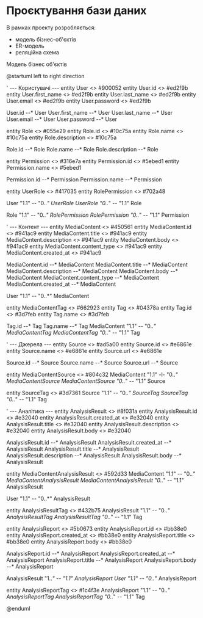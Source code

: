 # Проєктування бази даних

В рамках проекту розробляється: 
- модель бізнес-об'єктів 
- ER-модель
- реляційна схема

Модель бізнес об'єктів 
 
@startuml
left to right direction

' --- Користувачі ---
entity User <> #900052
entity User.id <> #ed2f9b
entity User.first_name <> #ed2f9b
entity User.last_name <> #ed2f9b
entity User.email <> #ed2f9b
entity User.password <> #ed2f9b

User.id --* User
User.first_name --* User
User.last_name --* User
User.email --* User
User.password --* User

entity Role <> #055e29
entity Role.id <> #10c75a
entity Role.name <> #10c75a
entity Role.description <> #10c75a

Role.id --* Role
Role.name --* Role
Role.description --* Role

entity Permission <> #316e7a
entity Permission.id <> #5ebed1
entity Permission.name <> #5ebed1

Permission.id --* Permission
Permission.name --* Permission

entity UserRole <> #417035
entity RolePermission <> #702a48

User "1.1" -- "0..*" UserRole
UserRole "0..*" -- "1.1" Role

Role "1.1" -- "0..*" RolePermission
RolePermission "0..*" -- "1.1" Permission

' --- Контент ---
entity MediaContent <> #450561
entity MediaContent.id <> #941ac9
entity MediaContent.title <> #941ac9
entity MediaContent.description <> #941ac9
entity MediaContent.body <> #941ac9
entity MediaContent.content_type <> #941ac9
entity MediaContent.created_at <> #941ac9

MediaContent.id --* MediaContent
MediaContent.title --* MediaContent
MediaContent.description --* MediaContent
MediaContent.body --* MediaContent
MediaContent.content_type --* MediaContent
MediaContent.created_at --* MediaContent

User "1.1" -- "0..*" MediaContent

entity MediaContentTag <> #662923
entity Tag <> #04378a
entity Tag.id <> #3d7feb
entity Tag.name <> #3d7feb

Tag.id --* Tag
Tag.name --* Tag
MediaContent "1.1" -- "0..*" MediaContentTag
MediaContentTag "0..*" -- "1.1" Tag

' --- Джерела ---
entity Source <> #ad5a00
entity Source.id <> #e6861e
entity Source.name <> #e6861e
entity Source.url <> #e6861e

Source.id --* Source
Source.name --* Source
Source.url --* Source

entity MediaContentSource <> #804c32
MediaContent "1.1" -l- "0..*" MediaContentSource
MediaContentSource "0..*" -- "1.1" Source

entity SourceTag <> #3d7361
Source "1.1" -- "0..*" SourceTag
SourceTag "0..*" -- "1.1" Tag

' --- Аналітика ---
entity AnalysisResult <> #8f031a
entity AnalysisResult.id <> #e32040
entity AnalysisResult.created_at <> #e32040
entity AnalysisResult.title <> #e32040
entity AnalysisResult.description <> #e32040
entity AnalysisResult.body <> #e32040

AnalysisResult.id --* AnalysisResult
AnalysisResult.created_at --* AnalysisResult
AnalysisResult.title --* AnalysisResult
AnalysisResult.description --* AnalysisResult
AnalysisResult.body --* AnalysisResult

entity MediaContentAnalysisResult <> #592d33
MediaContent "1.1" -- "0..*" MediaContentAnalysisResult
MediaContentAnalysisResult "0..*" -- "1.1" AnalysisResult

User "1.1" -- "0..*" AnalysisResult

entity AnalysisResultTag <> #432b75
AnalysisResult "1.1" -- "0..*" AnalysisResultTag
AnalysisResultTag "0..*" -- "1.1" Tag

entity AnalysisReport <> #5b0673
entity AnalysisReport.id <> #bb38e0
entity AnalysisReport.created_at <> #bb38e0
entity AnalysisReport.title <> #bb38e0
entity AnalysisReport.body <> #bb38e0

AnalysisReport.id --* AnalysisReport
AnalysisReport.created_at --* AnalysisReport
AnalysisReport.title --* AnalysisReport
AnalysisReport.body --* AnalysisReport

AnalysisResult "1..*" -- "1.1" AnalysisReport
User "1.1" -- "0..*" AnalysisReport

entity AnalysisReportTag <> #1c4f3e
AnalysisReport "1.1" -- "0..*" AnalysisReportTag
AnalysisReportTag "0..*" -- "1.1" Tag

@enduml

